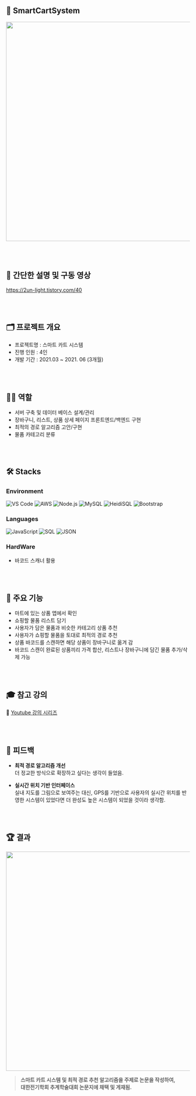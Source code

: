 ## 🛒 SmartCartSystem
<img src="https://user-images.githubusercontent.com/82020828/222173341-b7e6ae45-736b-4955-b721-479c52783884.png" width="600"/>

<br><br>

## 🎥 간단한 설명 및 구동 영상
https://2un-light.tistory.com/40

<br><br>

## 🗂️ 프로젝트 개요
- 프로젝트명 : 스마트 카트 시스템
- 진행 인원 : 4인
- 개발 기간 : 2021.03 ~ 2021. 06 (3개월)

<br><br>

## 🧑‍💻 역할
- 서버 구축 및 데이터 베이스 설계/관리
- 장바구니, 리스트, 상품 상세 페이지 프론트엔드/백엔드 구현
- 최적의 경로 알고리즘 고안/구현
- 물품 카테고리 분류

<br><br>

## 🛠️ Stacks
### Environment
![VS Code](https://img.shields.io/badge/VS%20Code-007ACC?style=for-the-badge&logo=visual-studio-code&logoColor=white)
![AWS](https://img.shields.io/badge/AWS-232F3E?style=for-the-badge&logo=amazon-aws&logoColor=white)
![Node.js](https://img.shields.io/badge/Node.js-339933?style=for-the-badge&logo=node.js&logoColor=white)
![MySQL](https://img.shields.io/badge/MySQL-005C84?style=for-the-badge&logo=mysql&logoColor=white)
![HeidiSQL](https://img.shields.io/badge/HeidiSQL-578C3F?style=for-the-badge&logoColor=white)
![Bootstrap](https://img.shields.io/badge/Bootstrap-7952B3?style=for-the-badge&logo=bootstrap&logoColor=white)

### Languages
![JavaScript](https://img.shields.io/badge/JavaScript-F7DF1E?style=for-the-badge&logo=javascript&logoColor=black)
![SQL](https://img.shields.io/badge/SQL-4479A1?style=for-the-badge&logo=postgresql&logoColor=white)
![JSON](https://img.shields.io/badge/JSON-000000?style=for-the-badge&logo=json&logoColor=white)

### HardWare
- 바코드 스캐너 활용

<br><br>

## 🚀 주요 기능
- 마트에 있는 상품 앱에서 확인
- 쇼핑할 물품 리스트 담기
- 사용자가 담은 물품과 비슷한 카테고리 상품 추천
- 사용자가 쇼핑할 물품을 토대로 최적의 경로 추천
- 상품 바코드를 스캔하면 해당 상품이 장바구니로 옮겨 감
- 바코드 스캔이 완료된 상품끼리 가격 합산, 리스트나 장바구니에 담긴 물품 추가/삭제 가능

<br><br>

## 🎓 참고 강의
📎 [Youtube 강의 시리즈](https://www.youtube.com/watch?v=_yEH9mczm3g&list=PLRx0vPvlEmdD1pSqKZiTihy5rplxecNpz)


<br><br>

## 💭 피드백
- **최적 경로 알고리즘 개선**  
  더 정교한 방식으로 확장하고 싶다는 생각이 들었음.
  
- **실시간 위치 기반 인터페이스**  
  실내 지도를 그림으로 보여주는 대신, GPS를 기반으로 사용자의 실시간 위치를 반영한 시스템이 있었다면 더 완성도 높은 시스템이 되었을 것이라 생각함.

<br><br>

## 🏆 결과
<img src="https://user-images.githubusercontent.com/82020828/222163658-32850e44-7b99-4e77-98f2-9b424740ea5c.png" width="600"/>

> **스마트 카트 시스템 및 최적 경로 추천 알고리즘을 주제로 논문을 작성하여,  
> 대한전기학회 추계학술대회 논문지에 채택 및 게재됨.**
